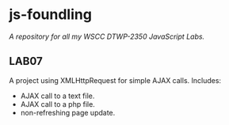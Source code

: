 js-foundling
==============

*A repository for all my WSCC DTWP-2350 JavaScript Labs.*

LAB07
--------------
A project using XMLHttpRequest for simple AJAX calls.
Includes:
- AJAX call to a text file.
- AJAX call to a php file.
- non-refreshing page update.
